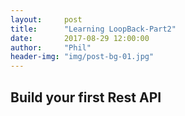 ```yaml
---
layout:     post
title:      "Learning LoopBack-Part2"
date:       2017-08-29 12:00:00
author:     "Phil"
header-img: "img/post-bg-01.jpg"
---
```


## Build your first Rest API
